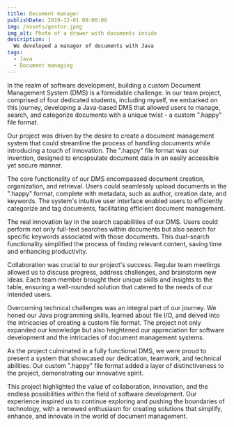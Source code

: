 ```yaml
---
title: Document manager
publishDate: 2019-12-01 00:00:00
img: /assets/gestor.jpeg
img_alt: Photo of a drawer with documents inside
description: |
  We developed a manager of documents with Java
tags:
  - Java
  - Document managing
---
```


In the realm of software development, building a custom Document Management System (DMS) is a formidable challenge. In our team project, comprised of four dedicated students, including myself, we embarked on this journey, developing a Java-based DMS that allowed users to manage, search, and categorize documents with a unique twist - a custom ".happy" file format.

Our project was driven by the desire to create a document management system that could streamline the process of handling documents while introducing a touch of innovation. The ".happy" file format was our invention, designed to encapsulate document data in an easily accessible yet secure manner.

The core functionality of our DMS encompassed document creation, organization, and retrieval. Users could seamlessly upload documents in the ".happy" format, complete with metadata, such as author, creation date, and keywords. The system's intuitive user interface enabled users to efficiently categorize and tag documents, facilitating efficient document management.

The real innovation lay in the search capabilities of our DMS. Users could perform not only full-text searches within documents but also search for specific keywords associated with those documents. This dual-search functionality simplified the process of finding relevant content, saving time and enhancing productivity.

Collaboration was crucial to our project's success. Regular team meetings allowed us to discuss progress, address challenges, and brainstorm new ideas. Each team member brought their unique skills and insights to the table, ensuring a well-rounded solution that catered to the needs of our intended users.

Overcoming technical challenges was an integral part of our journey. We honed our Java programming skills, learned about file I/O, and delved into the intricacies of creating a custom file format. The project not only expanded our knowledge but also heightened our appreciation for software development and the intricacies of document management systems.

As the project culminated in a fully functional DMS, we were proud to present a system that showcased our dedication, teamwork, and technical abilities. Our custom ".happy" file format added a layer of distinctiveness to the project, demonstrating our innovative spirit.

This project highlighted the value of collaboration, innovation, and the endless possibilities within the field of software development. Our experience inspired us to continue exploring and pushing the boundaries of technology, with a renewed enthusiasm for creating solutions that simplify, enhance, and innovate in the world of document management.





